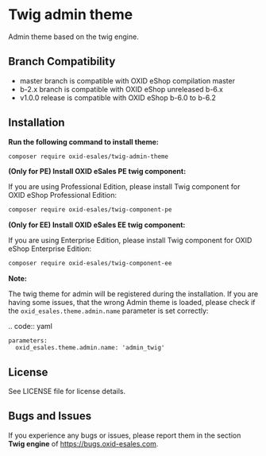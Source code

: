 # Twig admin theme

Admin theme based on the twig engine.

## Branch Compatibility

* master branch is compatible with OXID eShop compilation master
* b-2.x branch is compatible with OXID eShop unreleased b-6.x
* v1.0.0 release is compatible with OXID eShop b-6.0 to b-6.2

## Installation

**Run the following command to install theme:**

```bash
composer require oxid-esales/twig-admin-theme
```

**(Only for PE) Install OXID eSales PE twig component:**

If you are using Professional Edition, please install Twig component for OXID eShop Professional Edition:

```bash
composer require oxid-esales/twig-component-pe
```

**(Only for EE) Install OXID eSales EE twig component:**

If you are using Enterprise Edition, please install Twig component for OXID eShop Enterprise Edition:

```bash
composer require oxid-esales/twig-component-ee
```

**Note:**

The twig theme for admin will be registered during the installation. If you are having some issues, that the wrong Admin 
theme is loaded, please check if the `oxid_esales.theme.admin.name` parameter is set correctly:

.. code:: yaml

    parameters:
      oxid_esales.theme.admin.name: 'admin_twig'


## License

See LICENSE file for license details.

## Bugs and Issues

If you experience any bugs or issues, please report them in the section **Twig engine** of https://bugs.oxid-esales.com.
